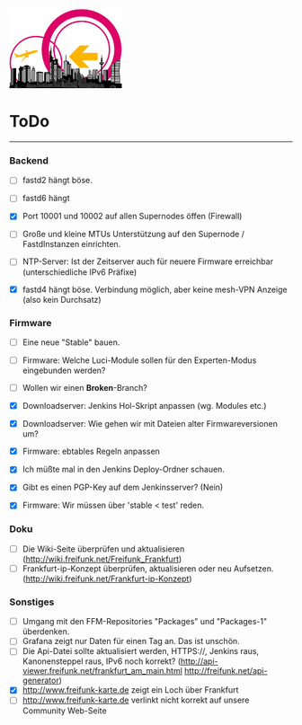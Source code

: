![Logo](https://raw.githubusercontent.com/oszilloskop/DiesUndDas/master/logo-ffm.png)  

# ToDo

---

### Backend
- [ ] fastd2 hängt böse.
- [ ] fastd6 hängt
- [x] Port 10001 und 10002 auf allen Supernodes öffen (Firewall)
- [ ] Große und kleine MTUs Unterstützung auf den Supernode / FastdInstanzen einrichten. 
- [ ] NTP-Server: Ist der Zeitserver auch für neuere Firmware erreichbar (unterschiedliche IPv6 Präfixe)
- [x] fastd4 hängt böse. Verbindung möglich, aber keine mesh-VPN Anzeige (also kein Durchsatz)


### Firmware 

- [ ] Eine neue "Stable" bauen.
- [ ] Firmware: Welche Luci-Module sollen für den Experten-Modus eingebunden werden?  
- [ ] Wollen wir einen **Broken**-Branch?
- [x] Downloadserver: Jenkins Hol-Skript anpassen (wg. Modules etc.)  
- [x] Downloadserver: Wie gehen wir mit Dateien alter Firmwareversionen um? 
- [x] Firmware: ebtables Regeln anpassen 
- [x] Ich müßte mal in den Jenkins Deploy-Ordner schauen.
- [x] Gibt es einen PGP-Key auf dem Jenkinsserver? (Nein)
- [x] Firmware: Wir müssen über 'stable < test' reden.


### Doku

- [ ] Die Wiki-Seite überprüfen und aktualisieren (http://wiki.freifunk.net/Freifunk_Frankfurt)
- [ ] Frankfurt-ip-Konzept überprüfen, aktualisieren oder neu Aufsetzen. (http://wiki.freifunk.net/Frankfurt-ip-Konzept)

### Sonstiges

- [ ] Umgang mit den FFM-Repositories "Packages" und "Packages-1" überdenken.
- [ ] Grafana zeigt nur Daten für einen Tag an. Das ist unschön.
- [ ] Die Api-Datei sollte aktualisiert werden, HTTPS://, Jenkins raus, Kanonensteppel raus, IPv6 noch korrekt? (http://api-viewer.freifunk.net/frankfurt_am_main.html http://freifunk.net/api-generator)
- [x] http://www.freifunk-karte.de zeigt ein Loch über Frankfurt
- [ ] http://www.freifunk-karte.de verlinkt nicht korrekt auf unsere Community Web-Seite
